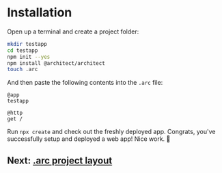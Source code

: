 # Installation

Open up a terminal and create a project folder:

```bash
mkdir testapp
cd testapp
npm init --yes
npm install @architect/architect
touch .arc
```

And then paste the following contents into the `.arc` file:

```arc
@app
testapp

@http
get /
```

Run `npx create` and check out the freshly deployed app. Congrats, you've successfully setup and deployed a web app! Nice work. 💖

## Next: [.arc project layout](/quickstart/arc-project-layout)
